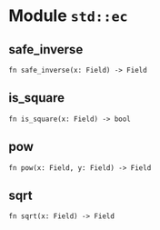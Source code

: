 # Module `std::ec`

## safe_inverse

```noir
fn safe_inverse(x: Field) -> Field
```

## is_square

```noir
fn is_square(x: Field) -> bool
```

## pow

```noir
fn pow(x: Field, y: Field) -> Field
```

## sqrt

```noir
fn sqrt(x: Field) -> Field
```


